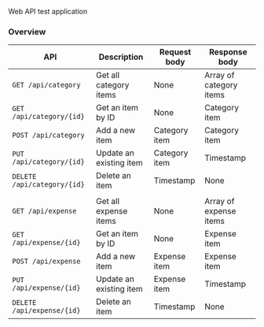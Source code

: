 Web API test application

### Overview

| API | Description | Request body | Response body |
| --- | --- | --- | --- |
| `GET /api/category` | Get all category items | None | Array of category items |
| `GET /api/category/{id}` | Get an item by ID | None | Category item |
| `POST /api/category` | Add a new item | Category item | Category item |
| `PUT /api/category/{id}` | Update an existing item | Category item | Timestamp |
| `DELETE /api/category/{id}` | Delete an item | Timestamp | None |
| | | | |
| `GET /api/expense` | Get all expense items | None | Array of expense items |
| `GET /api/expense/{id}` | Get an item by ID | None | Expense item |
| `POST /api/expense` | Add a new item | Expense item | Expense item |
| `PUT /api/expense/{id}` | Update an existing item | Expense item | Timestamp |
| `DELETE /api/expense/{id}` | Delete an item | Timestamp | None |
